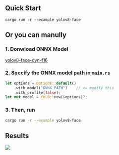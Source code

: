 ## Quick Start

```shell
cargo run -r --example yolov8-face
```

## Or you can manully

### 1. Donwload ONNX Model

[yolov8-face-dyn-f16](https://github.com/jamjamjon/assets/releases/download/v0.0.1/yolov8-face-dyn-f16.onnx)  

### 2. Specify the ONNX model path in `main.rs`

```Rust
let options = Options::default()
    .with_model("ONNX_PATH")    // <= modify this
    .with_profile(false);
let mut model = YOLO::new(&options)?;
```

### 3. Then, run

```bash
cargo run -r --example yolov8-face
```

## Results

![](./demo.jpg)
